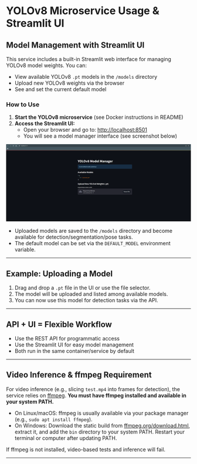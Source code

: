 # YOLOv8 Microservice Usage & Streamlit UI

## Model Management with Streamlit UI

This service includes a built-in Streamlit web interface for managing YOLOv8 model weights. You can:
- View available YOLOv8 `.pt` models in the `/models` directory
- Upload new YOLOv8 weights via the browser
- See and set the current default model

### How to Use

1. **Start the YOLOv8 microservice** (see Docker instructions in README)
2. **Access the Streamlit UI:**
   - Open your browser and go to: [http://localhost:8501](http://localhost:8501)
   - You will see a model manager interface (see screenshot below)

![YOLOv8 Model Manager UI](../yolov8_service_ui.png)

- Uploaded models are saved to the `/models` directory and become available for detection/segmentation/pose tasks.
- The default model can be set via the `DEFAULT_MODEL` environment variable.

---

## Example: Uploading a Model

1. Drag and drop a `.pt` file in the UI or use the file selector.
2. The model will be uploaded and listed among available models.
3. You can now use this model for detection tasks via the API.

---


## API + UI = Flexible Workflow

- Use the REST API for programmatic access
- Use the Streamlit UI for easy model management
- Both run in the same container/service by default

---

## Video Inference & ffmpeg Requirement

For video inference (e.g., slicing `test.mp4` into frames for detection), the service relies on [ffmpeg](https://ffmpeg.org/). **You must have ffmpeg installed and available in your system PATH.**

- On Linux/macOS: ffmpeg is usually available via your package manager (e.g., `sudo apt install ffmpeg`).
- On Windows: Download the static build from [ffmpeg.org/download.html](https://ffmpeg.org/download.html), extract it, and add the `bin` directory to your system PATH. Restart your terminal or computer after updating PATH.

If ffmpeg is not installed, video-based tests and inference will fail.

---
